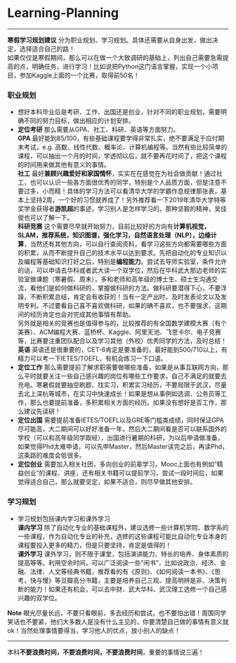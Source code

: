 # Learning-Planning
------------------
**寒假学习规划建议** 分为职业规划、学习规划。具体还需要从自身出发，做出决定，选择适合自己的路！  
如果仅仅是寒假期间，那么可以在做一个大致调研的基础上，列出自己需要急需提高的点，明确任务，进行学习！比如说把Python这门语言掌握，实现一个小项目，参加Kaggle上面的一个比赛，取得前50名！
### 职业规划
* 想好本科毕业后是考研、工作、出国还是创业，针对不同的职业规划，需要明确不同的努力目标，做出相应的计划安排。
* **定位考研** 那么需要从GPA、社工、科研、英语等方面努力。   
**GPA** 最好能到85/100，有些基础课程要学得非常扎实，绝不要满足于应付期末考试，e.g. 高数、线性代数、概率论、计算机编程等。当然有些比较简单的课程，可以抽出一个月的时间，学透彻以后，就不要再花时间了，把这个课程的时间用来做其他有意义的事情。  
**社工** 最好**兼顾兴趣爱好和家国情怀**，实实在在感觉在为社会做贡献！通过社工，也可以认识一些各方面很优秀的同学，特别是个人品质方面，但是注意不要过多，小而精！具体的学习方法可以看清华大学的学霸作息规律那张表，基本上坚持2周，一个好的习惯就养成了！另外推荐看一下2019年清华大学特等奖学金获得者**游凯超**的事迹，学习别人是怎样学习的，那种坚毅的精神，吴佳俊也可以了解一下。   
**科研竞赛** 这个需要尽早就开始努力，目前比较好的方向有**计算机视觉，SLAM，推荐系统，知识图谱，强化学习，自然语言处理（NLP），边缘计算**，当然还有其他方向，可以自行查阅资料，看学习这些方向都需要哪些方面的积累，从而不断提升自己的技术水平以达到要求。先把自动化的专业知识以及编程等基础知识打好之后，特别是**编程能力**。尝试去导师实验室，条件允许的话，可以申请去华科或者武大读一个双学位，然后在华科武大那边老师的实验室做课题（寒暑假、周末），多和老师和高年级的博士生、硕士生沟通交流，看他们是如何做科研的，掌握做科研的方法。做科研要潜得下心，不要浮躁，不断积累总结，肯定会有收获的！当有一定产出时，及时发表论文以及发明专利。不过要看自己喜不喜欢做科研，如果的确不喜欢，也不要强求，这期间的经历肯定也会对完成其他事情有帮助。  
另外就是相关的竞赛也是值得参与的，比较推荐的有全国数学建模大赛（有个美赛）、ACM编程大赛、蓝桥杯、Kaggle、阿里天池、飞思卡尔、电子竞赛等，比赛要注重团队配合以及学习其他（外校）优秀同学的方法，及时总结！
**英语** 英语还是很重要的，CET-6肯定是要准备的，最好能到500/710以上，有精力可以考一下IETES/TOEFL，有机会练习一下口语。
* **定位工作** 那么需要提前了解求职需要做哪些准备，如果是从事互联网方向，那么平时就要关注一些自己感兴趣的岗位有哪些工作要求，自己不满足的就要去充电。寒暑假就要抽空刷题、找实习，积累实习经历，不要局限于武汉，尽量去北上深杭等城市，在实习中快速成长！如果是想从事例如选调、公务员等工作，那么也要提前准备，多积累相关方面的经历。如果没有想好是否工作，那么建议先读研！
* **定位出国** 需要提前准备IETES/TOEFL以及GRE等门槛类成绩，同时保证GPA尽可能高，大二期间可以好好准备一年，然后大二期间看是否可以联系国外的学校（可以和高年级同学取经），出国进行暑期的科研，为以后申请做准备，如果觉得Phd太难申请，可以先申Master，然后Master读完之后，再读Phd，这条路的难度会低很多。
* **定位创业** 需要加入相关社团，多向创业的前辈学习，Mooc上面也有例如“精益创业”的课程、讲座，还有相关书籍可以提前学习，尝试一段时间后，如果觉得适合自己，那么就要坚定，如果不适合，则尽早做其他安排。
### 学习规划
* 学习规划包括课内学习和课外学习  
**课内学习** 除了自动化专业的基础课程外，建议选修一些计算机学院、数学系的一些课程，作为自动化专业的补充，选修的这些课程可能比自动化专业本身的课程要投入更多的精力，但是只要坚持，肯定是值得的！  
**课外学习** 课外学习，则不限于课堂，包括演讲能力、特长的培养、身体素质的提高等等。利用空余时间，可以广泛阅读一些“闲书”，比如说政治、经济、金融、法律、人文等经典书籍，推荐看的有《原则》、《如何阅读一本书》、《思考，快与慢》等豆瓣高分书籍，主要是培养自己三观、提高明辨是非、决策判断的能力！如果还有机会，可以去中财、武大华科、武汉理工选修一个自己感兴趣的双学位。  


**Note** 眼光尽量长远，不要只看眼前，多去经历和尝试，也不要怕出错！周围同学笑话也不要紧，他们大多数人是没有什么主见的，你要清楚自己做的事情有意义就ok！当然处理事情要得当，学习他人的优点，放小别人的缺点！


-----------------
本科**不要浪费时间，不要浪费时间，不要浪费时间**，重要的事情说三遍！
